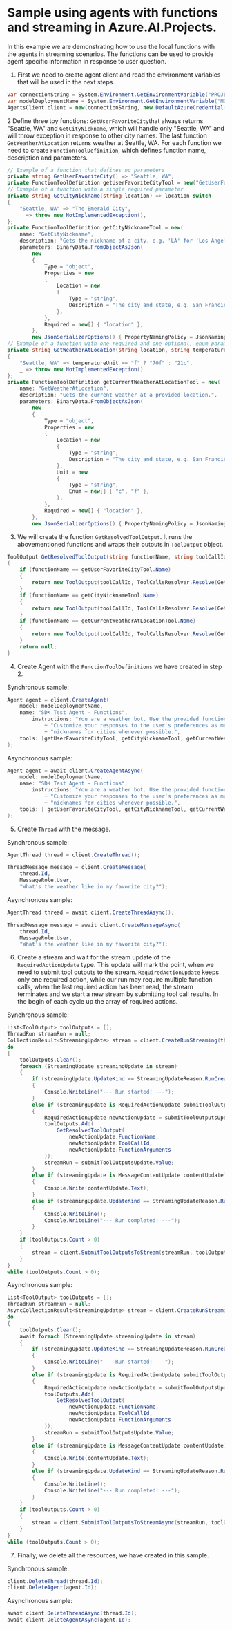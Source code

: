 # Sample using agents with functions and streaming in Azure.AI.Projects.

In this example we are demonstrating how to use the local functions with the agents in streaming scenarios. The functions can be used to provide agent specific information in response to user question.

1. First we need to create agent client and read the environment variables that will be used in the next steps.
```C# Snippet:FunctionsWithStreaming_CreateClient
var connectionString = System.Environment.GetEnvironmentVariable("PROJECT_CONNECTION_STRING");
var modelDeploymentName = System.Environment.GetEnvironmentVariable("MODEL_DEPLOYMENT_NAME");
AgentsClient client = new(connectionString, new DefaultAzureCredential());
```

2 Define three toy functions: `GetUserFavoriteCity`that always returns "Seattle, WA" and `GetCityNickname`, which will handle only "Seattle, WA" and will throw exception in response to other city names. The last function `GetWeatherAtLocation` returns weather at Seattle, WA. For each function we need to create `FunctionToolDefinition`, which defines function name, description and parameters.
```C# Snippet:FunctionsWithStreaming_DefineFunctionTools
// Example of a function that defines no parameters
private string GetUserFavoriteCity() => "Seattle, WA";
private FunctionToolDefinition getUserFavoriteCityTool = new("GetUserFavoriteCity", "Gets the user's favorite city.");
// Example of a function with a single required parameter
private string GetCityNickname(string location) => location switch
{
    "Seattle, WA" => "The Emerald City",
    _ => throw new NotImplementedException(),
};
private FunctionToolDefinition getCityNicknameTool = new(
    name: "GetCityNickname",
    description: "Gets the nickname of a city, e.g. 'LA' for 'Los Angeles, CA'.",
    parameters: BinaryData.FromObjectAsJson(
        new
        {
            Type = "object",
            Properties = new
            {
                Location = new
                {
                    Type = "string",
                    Description = "The city and state, e.g. San Francisco, CA",
                },
            },
            Required = new[] { "location" },
        },
        new JsonSerializerOptions() { PropertyNamingPolicy = JsonNamingPolicy.CamelCase }));
// Example of a function with one required and one optional, enum parameter
private string GetWeatherAtLocation(string location, string temperatureUnit = "f") => location switch
{
    "Seattle, WA" => temperatureUnit == "f" ? "70f" : "21c",
    _ => throw new NotImplementedException()
};
private FunctionToolDefinition getCurrentWeatherAtLocationTool = new(
    name: "GetWeatherAtLocation",
    description: "Gets the current weather at a provided location.",
    parameters: BinaryData.FromObjectAsJson(
        new
        {
            Type = "object",
            Properties = new
            {
                Location = new
                {
                    Type = "string",
                    Description = "The city and state, e.g. San Francisco, CA",
                },
                Unit = new
                {
                    Type = "string",
                    Enum = new[] { "c", "f" },
                },
            },
            Required = new[] { "location" },
        },
        new JsonSerializerOptions() { PropertyNamingPolicy = JsonNamingPolicy.CamelCase }));
```

3. We will create the function `GetResolvedToolOutput`. It runs the abovementioned functions and wraps their outouts in `ToolOutput` object.
```C# Snippet:FunctionsWithStreamingUpdateHandling
ToolOutput GetResolvedToolOutput(string functionName, string toolCallId, string functionArguments)
{
    if (functionName == getUserFavoriteCityTool.Name)
    {
        return new ToolOutput(toolCallId, ToolCallsResolver.Resolve(GetUserFavoriteCity, functionArguments).ToString());
    }
    if (functionName == getCityNicknameTool.Name)
    {
        return new ToolOutput(toolCallId, ToolCallsResolver.Resolve(GetCityNickname, functionArguments).ToString());
    }
    if (functionName == getCurrentWeatherAtLocationTool.Name)
    {
        return new ToolOutput(toolCallId, ToolCallsResolver.Resolve(GetWeatherAtLocation, functionArguments).ToString());
    }
    return null;
}
```

4. Create Agent with the `FunctionToolDefinitions` we have created in step 2.

Synchronous sample:
```C# Snippet:FunctionsWithStreamingSync_CreateAgent
Agent agent = client.CreateAgent(
    model: modelDeploymentName,
    name: "SDK Test Agent - Functions",
        instructions: "You are a weather bot. Use the provided functions to help answer questions. "
            + "Customize your responses to the user's preferences as much as possible and use friendly "
            + "nicknames for cities whenever possible.",
    tools: [getUserFavoriteCityTool, getCityNicknameTool, getCurrentWeatherAtLocationTool]
);
```

Asynchronous sample:
```C# Snippet:FunctionsWithStreaming_CreateAgent
Agent agent = await client.CreateAgentAsync(
    model: modelDeploymentName,
    name: "SDK Test Agent - Functions",
        instructions: "You are a weather bot. Use the provided functions to help answer questions. "
            + "Customize your responses to the user's preferences as much as possible and use friendly "
            + "nicknames for cities whenever possible.",
    tools: [ getUserFavoriteCityTool, getCityNicknameTool, getCurrentWeatherAtLocationTool ]
);
```

5. Create `Thread` with the message.

Synchronous sample:
```C# Snippet:FunctionsWithStreamingSync_CreateThread
AgentThread thread = client.CreateThread();

ThreadMessage message = client.CreateMessage(
    thread.Id,
    MessageRole.User,
    "What's the weather like in my favorite city?");
```

Asynchronous sample:
```C# Snippet:FunctionsWithStreaming_CreateThread
AgentThread thread = await client.CreateThreadAsync();

ThreadMessage message = await client.CreateMessageAsync(
    thread.Id,
    MessageRole.User,
    "What's the weather like in my favorite city?");
```

6. Create a stream and wait for the stream update of the `RequiredActionUpdate` type. This update will mark the point, when we need to submit tool outputs to the stream. `RequiredActionUpdate` keeps only one required action, while our run may require multiple function calls, when the last required action has been read, the stream terminates and we start a new stream by submitting tool call results. In the begin of each cycle up the array of required actions.

Synchronous sample:
```C# Snippet:FunctionsWithStreamingSyncUpdateCycle
List<ToolOutput> toolOutputs = [];
ThreadRun streamRun = null;
CollectionResult<StreamingUpdate> stream = client.CreateRunStreaming(thread.Id, agent.Id);
do
{
    toolOutputs.Clear();
    foreach (StreamingUpdate streamingUpdate in stream)
    {
        if (streamingUpdate.UpdateKind == StreamingUpdateReason.RunCreated)
        {
            Console.WriteLine("--- Run started! ---");
        }
        else if (streamingUpdate is RequiredActionUpdate submitToolOutputsUpdate)
        {
            RequiredActionUpdate newActionUpdate = submitToolOutputsUpdate;
            toolOutputs.Add(
                GetResolvedToolOutput(
                    newActionUpdate.FunctionName,
                    newActionUpdate.ToolCallId,
                    newActionUpdate.FunctionArguments
            ));
            streamRun = submitToolOutputsUpdate.Value;
        }
        else if (streamingUpdate is MessageContentUpdate contentUpdate)
        {
            Console.Write(contentUpdate.Text);
        }
        else if (streamingUpdate.UpdateKind == StreamingUpdateReason.RunCompleted)
        {
            Console.WriteLine();
            Console.WriteLine("--- Run completed! ---");
        }
    }
    if (toolOutputs.Count > 0)
    {
        stream = client.SubmitToolOutputsToStream(streamRun, toolOutputs);
    }
}
while (toolOutputs.Count > 0);
```

Asynchronous sample:
```C# Snippet:FunctionsWithStreamingUpdateCycle
List<ToolOutput> toolOutputs = [];
ThreadRun streamRun = null;
AsyncCollectionResult<StreamingUpdate> stream = client.CreateRunStreamingAsync(thread.Id, agent.Id);
do
{
    toolOutputs.Clear();
    await foreach (StreamingUpdate streamingUpdate in stream)
    {
        if (streamingUpdate.UpdateKind == StreamingUpdateReason.RunCreated)
        {
            Console.WriteLine("--- Run started! ---");
        }
        else if (streamingUpdate is RequiredActionUpdate submitToolOutputsUpdate)
        {
            RequiredActionUpdate newActionUpdate = submitToolOutputsUpdate;
            toolOutputs.Add(
                GetResolvedToolOutput(
                    newActionUpdate.FunctionName,
                    newActionUpdate.ToolCallId,
                    newActionUpdate.FunctionArguments
            ));
            streamRun = submitToolOutputsUpdate.Value;
        }
        else if (streamingUpdate is MessageContentUpdate contentUpdate)
        {
            Console.Write(contentUpdate.Text);
        }
        else if (streamingUpdate.UpdateKind == StreamingUpdateReason.RunCompleted)
        {
            Console.WriteLine();
            Console.WriteLine("--- Run completed! ---");
        }
    }
    if (toolOutputs.Count > 0)
    {
        stream = client.SubmitToolOutputsToStreamAsync(streamRun, toolOutputs);
    }
}
while (toolOutputs.Count > 0);
```

7. Finally, we delete all the resources, we have created in this sample.

Synchronous sample:
```C# Snippet:FunctionsWithStreamingSync_Cleanup
client.DeleteThread(thread.Id);
client.DeleteAgent(agent.Id);
```

Asynchronous sample:
```C# Snippet:FunctionsWithStreaming_Cleanup
await client.DeleteThreadAsync(thread.Id);
await client.DeleteAgentAsync(agent.Id);
```
